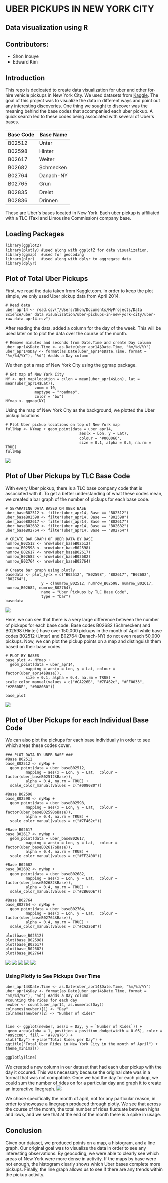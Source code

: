 # UBER PICKUPS IN NEW YORK CITY
## Data visualization using R  



## Contributors:
+ Shon Inouye
+ Edward Kim


## Introduction
This repo is dedicated to create data visualization for uber and other for-hire vehicle pickups in New York City. We used datasets from [Kaggle](https://www.kaggle.com/fivethirtyeight/uber-pickups-in-new-york-city). The goal of this project was to visualize the data in different ways and point out any interesting discoveries.
One thing we sought to discover was the meaning behind the base codes that accompanied each uber pickup. A quick search led to these codes being associated with several of Uber's bases.


Base Code | Base Name
---|---------
B02512 | Unter
B02598 | Hinter
B02617 | Weiter
B02682 | Schmecken
B02764 | Danach-NY
B02765 | Grun
B02835 | Dreist
B02836 | Drinnen

These are Uber's bases located in New York. Each uber pickup is affiliated with a TLC (Taxi and Limousine Commission) company base. 

## Loading Packages

    library(ggplot2)
    library(plotly) #used along with ggplot2 for data visualization.
    library(ggmap)  #used for geocoding
    library(plyr)   #used along with dplyr to aggregate data
    library(dplyr)


## Plot of Total Uber Pickups
First, we read the data taken from Kaggle.com. In order to keep the plot simple, we only used Uber pickup data from April 2014. 

    # Read data
    uber_apr14 <- read.csv("/Users/Shon/Documents/MyProjects/Data Science/uber data visualization/uber-pickups-in-new-york-city/uber-raw-data-apr14.csv")

After reading the data, added a column for the day of the week. This will be used later on to plot the data over the course of the month.

    # Remove minutes and seconds from Date.Time and create Day column
    uber_apr14$Date.Time <- as.Date(uber_apr14$Date.Time, "%m/%d/%Y")
    uber_apr14$Day <- format(as.Date(uber_apr14$Date.Time, format = "%m/%d/%Y"), "%d") #adds a Day column

We then got a map of New York City using the ggmap package.

    # Get map of New York City
    NY <- get_map(location = c(lon = mean(uber_apr14$Lon), lat = mean(uber_apr14$Lat)), 
                 zoom = 10, 
                 maptype = "roadmap", 
                 color = "bw")
    NYmap <- ggmap(NY)
    
Using the map of New York City as the background, we plotted the Uber pickup locations.

    # Plot Uber pickup locations on top of New York map
    fullMap <- NYmap + geom_point(data = uber_apr14,
                                     aes(x = Lon, y = Lat),
                                     colour = '#000066',
                                     size = 0.1, alpha = 0.5, na.rm = TRUE)
    fullMap


![](IMAGES/Uber_plot_all2.png)


## Plot of Uber Pickups by TLC Base Code
With every Uber pickup, there is a TLC base company code that is associated with it. To get a better understanding of what these codes mean, we created a bar graph of the number of pickups for each base code.

    # SEPARATING DATA BASED ON UBER BASE 
    uber_baseB02512 <- filter(uber_apr14, Base == "B02512")
    uber_baseB02598 <- filter(uber_apr14, Base == "B02598")
    uber_baseB02617 <- filter(uber_apr14, Base == "B02617")
    uber_baseB02682 <- filter(uber_apr14, Base == "B02682")
    uber_baseB02764 <- filter(uber_apr14, Base == "B02764")

    # CREATE BAR GRAPH OF UBER DATA BY BASE
    numrow_B02512 <- nrow(uber_baseB02512)
    numrow_B02598 <- nrow(uber_baseB02598)
    numrow_B02617 <- nrow(uber_baseB02617)
    numrow_B02682 <- nrow(uber_baseB02682)
    numrow_B02764 <- nrow(uber_baseB02764)

    # Create bar graph using plotly
    basedata <- plot_ly(x = c("B02512", "B02598", "B02617", "B02682", "B02764"),
                    y = c(numrow_B02512, numrow_B02598, numrow_B02617, numrow_B02682, numrow_B02764),
                    name = "Uber Pickups by TLC Base Code",
                    type = "bar")
    basedata

![](IMAGES/Uber_base_bargraph_plotly.png)

Here, we can see that there is a very large difference between the number of pickups for each base code. Base codes B02682 (Schmecken) and B02598 (Hinter) have over 150,000 pickups in the month of April while base codes B02512 (Unter) and B02764 (Danach-NY) do not even reach 50,000 pickups.
Now, we can plot the pickup points on a map and distinguish them based on their base codes.

    # PLOT BY BASES
    base_plot <- NYmap + 
      geom_point(data = uber_apr14, 
             mapping = aes(x = Lon, y = Lat, colour = factor(uber_apr14$Base)), 
             size = 0.1, alpha = 0.4, na.rm = TRUE) + 
    scale_color_manual(values = c("#CA226B", "#7F462c", "#FF0033", "#2B60DE", "#008080"))

    base_plot

![](IMAGES/Uber_plot_bases.png)

## Plot of Uber Pickups for each Individual Base Code
We can also plot the pickups for each base individually in order to see which areas these codes cover.

    ### PLOT DATA BY UBER BASE ###
    #Base B02512
    base_B02512 <- nyMap + 
      geom_point(data = uber_baseB02512, 
             mapping = aes(x = Lon, y = Lat,  colour = factor(uber_baseB02512$Base)), 
             alpha = 0.4, na.rm = TRUE) +
      scale_color_manual(values = c("#008080"))

    #Base B02598
    base_B02598 <- nyMap + 
      geom_point(data = uber_baseB02598, 
             mapping = aes(x = Lon, y = Lat,  colour = factor(uber_baseB02598$Base)), 
             alpha = 0.4, na.rm = TRUE) +
      scale_color_manual(values = c("#7F462c"))

    #Base B02617
    base_B02617 <- nyMap + 
      geom_point(data = uber_baseB02617, 
             mapping = aes(x = Lon, y = Lat,  colour = factor(uber_baseB02617$Base)), 
             alpha = 0.4, na.rm = TRUE) +
      scale_color_manual(values = c("#FF2400"))

    #Base B02682
    base_B02682 <- nyMap + 
      geom_point(data = uber_baseB02682, 
             mapping = aes(x = Lon, y = Lat,  colour = factor(uber_baseB02682$Base)), 
             alpha = 0.4, na.rm = TRUE) +
      scale_color_manual(values = c("#2B60DE"))

    #Base B02764
    base_B02764 <- nyMap + 
      geom_point(data = uber_baseB02764, 
             mapping = aes(x = Lon, y = Lat,  colour = factor(uber_baseB02764$Base)), 
             alpha = 0.4, na.rm = TRUE) +
      scale_color_manual(values = c("#CA226B"))

    plot(base_B02512)
    plot(base_B02598)
    plot(base_B02617)
    plot(base_B02682)
    plot(base_B02764)

![](IMAGES/Uber_base_B02512.png)
![](IMAGES/Uber_base_B02598.png)
![](IMAGES/Uber_base_B02617.png)
![](IMAGES/Uber_base_B02682.png)
![](IMAGES/Uber_base_B02764.png)

### Using Plotly to See Pickups Over Time  
    uber_apr14$Date.Time <- as.Date(uber_apr14$Date.Time, "%m/%d/%Y")
    uber_apr14$Day <- format(as.Date(uber_apr14$Date.Time, format = "%m/%d/%Y"), "%d") #adds a Day column
    #counting the rides for each day
    newber <- count(uber_apr14, as.numeric(Day))
    colnames(newber)[1] <- "Day"
    colnames(newber)[2] <- "Number of Rides"


    line <- ggplot(newber, aes(x = Day, y = `Number of Rides`)) +
     geom_area(alpha = 1, position = position_dodge(width = 0.05), color = '#99cc00', fill = '#787a76') +
    xlab("Day") + ylab("Total Rides per Day") +
    ggtitle("Total Uber Rides in New York City in the month of April") + 
    theme_minimal()

    ggplotly(line)
We created a new column in our dataset that had each uber pickup with the day it occured. This was necessary because the original date was in a format that was not compatible. Once we had the day for each pickup, we could sum the number of rides on for a particular day and graph it to create an interactive linegraph.
![](Images/Uber_TotalRidesperDayPlotly.png)

We chose specifically the month of april, not for any particular reason, in order to showcase a linegraph produced through plotly. We see that across the course of the month, the total number of rides fluctuate between highs and lows, and we see that at the end of the month there is a spike in usage.

## Conclusion

Given our dataset, we produced points on a map, a histogram, and a line graph. Our original goal was to visualize the data in order to see any interesting observations. By geocoding, we were able to clearly see which areas of New York were more dense in activity. If the maps by base were not enough, the histogram clearly shows which Uber bases complete more pickups. Finally, the line graph allows us to see if there are any trends within the pickup activity. 


